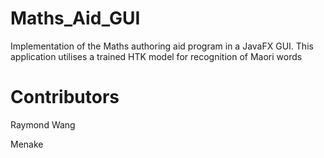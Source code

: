 # Maths_Aid_GUI
Implementation of the Maths authoring aid program in a JavaFX GUI. This application utilises a trained HTK model for recognition of Maori words

# Contributors
Raymond Wang 

Menake 
